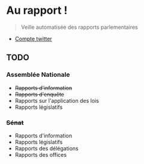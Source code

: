 # Au rapport !

> Veille automatisée des rapports parlementaires

- [Compte twitter](https://twitter.com/au_rapport)

## TODO

### Assemblée Nationale

- ~~Rapports d'information~~
- ~~Rapports d'enquête~~
- Rapports sur l'application des lois
- Rapports législatifs

### ~~Sénat~~

- Rapports d'information
- Rapports législatifs
- Rapports des délégations
- Rapports des offices
